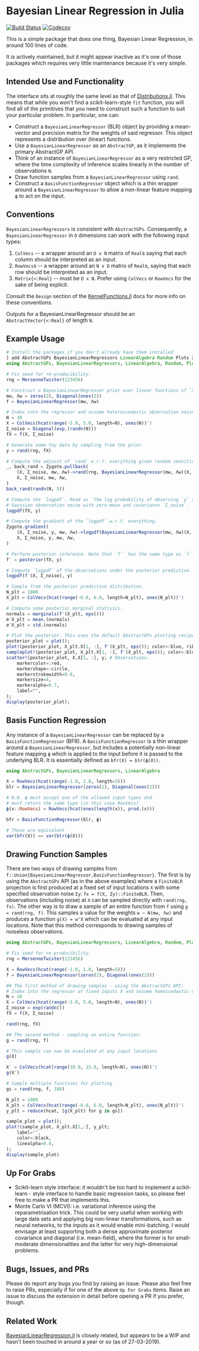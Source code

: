 # Bayesian Linear Regression in Julia

[![Build Status](https://github.com/willtebbutt/BayesianLinearRegressors.jl/workflows/CI/badge.svg)](https://github.com/willtebbutt/BayesianLinearRegressors.jl/actions)
[![Codecov](https://codecov.io/gh/willtebbutt/BayesianLinearRegressors.jl/branch/master/graph/badge.svg)](https://codecov.io/gh/willtebbutt/BayesianLinearRegressors.jl)

This is a simple package that does one thing, Bayesian Linear Regression, in around 100 lines of code.

It _is_ actively maintained, but it might appear inactive as it's one of those packages which requires very little maintenance because it's very simple.

## Intended Use and Functionality

The interface sits at roughly the same level as that of [Distributions.jl](https://github.com/JuliaStats/Distributions.jl/). This means that while you won't find a scikit-learn-style `fit` function, you will find all of the primitives that you need to construct such a function to suit your particular problem. In particular, one can:

- Construct a `BayesianLinearRegressor` (BLR) object by providing a mean-vector and precision matrix for the weights of said regressor. This object represents a distribution over (linear) functions.
- Use a `BayesianLinearRegressor` as an `AbstractGP`, as it implements the primary AbstractGP API.
- Think of an instance of `BayesianLinearRegressor` as a very restricted GP, where the time complexity of inference scales linearly in the number of observations `N`.
- Draw function samples from a `BayesianLinearRegressor` using `rand`.
- Construct a `BasisFunctionRegressor` object which is a thin wrapper around a `BayesianLinearRegressor` to allow a non-linear feature mapping `ϕ` to act on the input.

## Conventions

`BayesianLinearRegressors` is consistent with `AbstractGPs`.
Consequently, a `BayesianLinearRegressor` in `D` dimensions can work with the following input types:
1. `ColVecs` -- a wrapper around an `D x N` matrix of `Real`s saying that each column should be interpreted as an input.
2. `RowVecs`s -- a wrapper around an `N x D` matrix of `Real`s, saying that each row should be interpreted as an input.
3. `Matrix{<:Real}` -- must be `D x N`. Prefer using `ColVecs` or `RowVecs` for the sake of being explicit.

Consult the `Design` section of the [KernelFunctions.jl](https://juliagaussianprocesses.github.io/KernelFunctions.jl/dev/design/) docs for more info on these conventions.

Outputs for a BayesianLinearRegressor should be an `AbstractVector{<:Real}` of length `N`.

## Example Usage


```julia
# Install the packages if you don't already have them installed
] add AbstractGPs BayesianLinearRegressors LinearAlgebra Random Plots Zygote
using AbstractGPs, BayesianLinearRegressors, LinearAlgebra, Random, Plots, Zygote

# Fix seed for re-producibility.
rng = MersenneTwister(123456)

# Construct a BayesianLinearRegressor prior over linear functions of `X`.
mw, Λw = zeros(2), Diagonal(ones(2))
f = BayesianLinearRegressor(mw, Λw)

# Index into the regressor and assume heteroscedastic observation noise `Σ_noise`.
N = 10
X = ColVecs(hcat(range(-5.0, 5.0, length=N), ones(N))')
Σ_noise = Diagonal(exp.(randn(N)))
fX = f(X, Σ_noise)

# Generate some toy data by sampling from the prior.
y = rand(rng, fX)

# Compute the adjoint of `rand` w.r.t. everything given random sensitivities of y′.
_, back_rand = Zygote.pullback(
    (X, Σ_noise, mw, Λw)->rand(rng, BayesianLinearRegressor(mw, Λw)(X, Σ_noise), 5),
    X, Σ_noise, mw, Λw,
)
back_rand(randn(N, 5))

# Compute the `logpdf`. Read as `the log probability of observing `y` at `X` under `f`, and
# Gaussian observation noise with zero-mean and covariance `Σ_noise`.
logpdf(fX, y)

# Compute the gradient of the `logpdf` w.r.t. everything.
Zygote.gradient(
    (X, Σ_noise, y, mw, Λw)->logpdf(BayesianLinearRegressor(mw, Λw)(X, Σ_noise), y),
    X, Σ_noise, y, mw, Λw,
)

# Perform posterior inference. Note that `f′` has the same type as `f`.
f′ = posterior(fX, y)

# Compute `logpdf` of the observations under the posterior predictive.
logpdf(f′(X, Σ_noise), y)

# Sample from the posterior predictive distribution.
N_plt = 1000
X_plt = ColVecs(hcat(range(-6.0, 6.0, length=N_plt), ones(N_plt))')

# Compute some posterior marginal statisics.
normals = marginals(f′(X_plt, eps()))
m′X_plt = mean.(normals)
σ′X_plt = std.(normals)

# Plot the posterior. This uses the default AbstractGPs plotting recipes.
posterior_plot = plot();
plot!(posterior_plot, X_plt.X[1, :], f′(X_plt, eps()); color=:blue, ribbon_scale=3);
sampleplot!(posterior_plot, X_plt.X[1, :], f′(X_plt, eps()); color=:blue, samples=10);
scatter!(posterior_plot, X.X[1, :], y; # Observations.
    markercolor=:red,
    markershape=:circle,
    markerstrokewidth=0.0,
    markersize=4,
    markeralpha=0.7,
    label="",
);
display(posterior_plot);
```

## Basis Function Regression

Any instance of a `BayesianLinearRegressor` can be replaced by a `BasisFunctionRegressor` (BFR). A `BasisFunctionRegressor` is a thin wrapper around a `BayesianLinearRegressor`, but includes a potentially non-linear feature mapping `ϕ` which is applied to the input before it is passed to the underlying BLR. It is essentially defined as `bfr(X) = blr(ϕ(X))`.

``` julia
using AbstractGPs, BayesianLinearRegressors, LinearAlgebra

X = RowVecs(hcat(range(-1.0, 1.0, length=5)))
blr = BayesianLinearRegressor(zeros(2), Diagonal(ones(2)))

# N.B. ϕ must accept one of the allowed input types and
# must return the same type (in this case RowVecs)
ϕ(x::RowVecs) = RowVecs(hcat(ones(length(x)), prod.(x)))

bfr = BasisFunctionRegressor(blr, ϕ)

# These are equivalent
var(bfr(X)) == var(blr(ϕ(X)))
```

## Drawing Function Samples

There are two ways of drawing samples from `f::Union{BayesianLinearRegressor,BasisFunctionRegressor}`. The first is by using the `AbstractGPs` API (as in the above examples) where a `FiniteBLR` projection is first produced at a fixed set of input locations `X` with some specified observation noise `Σy`: `fx = f(X, Σy)::FiniteBLR`. Then, observations (including noise) at `X` can be sampled directly with `rand(rng, fx)`.
The other way is to draw a sample of an entire function from `f` using `g = rand(rng, f)`. This samples a value for the weights `w ~ N(mw, Λw)` and produces a function `g(X) = w'X` which can be evaluated at any input locations. Note that this method corresponds to drawing samples of noiseless observations.

``` julia
using AbstractGPs, BayesianLinearRegressors, LinearAlgebra, Random, Plots

# Fix seed for re-producibility.
rng = MersenneTwister(123456)

X = RowVecs(hcat(range(-1.0, 1.0, length=5)))
f = BayesianLinearRegressor(zeros(2), Diagonal(ones(2)))

## The first method of drawing samples - using the AbstractGPs API:
# Index into the regressor at fixed inputs X and assume homoscedastic observation noise `Σ_noise`.
N = 10
X = ColVecs(hcat(range(-5.0, 5.0, length=N), ones(N))')
Σ_noise = exp(randn())
fX = f(X, Σ_noise)

rand(rng, fX)

## The second method - sampling an entire function:
g = rand(rng, f)

# This sample can now be evaulated at any input locations
g(X)

X′ = ColVecs(hcat(range(10.0, 15.0, length=N), ones(N))')
g(X′)

# Sample multiple functions for plotting
gs = rand(rng, f, 100)

N_plt = 1000
X_plt = ColVecs(hcat(range(-6.0, 6.0, length=N_plt), ones(N_plt))')
y_plt = reduce(hcat, [g(X_plt) for g in gs])

sample_plot = plot();
plot!(sample_plot, X_plt.X[1,:], y_plt;
    label="",
    color=:black,
    linealpha=0.4,
);
display(sample_plot)
```

## Up For Grabs

- Scikit-learn style interface: it wouldn't be too hard to implement a scikit-learn - style interface to handle basic regression tasks, so please feel free to make a PR that implements this.
- Monte Carlo VI (MCVI): i.e. variational inference using the reparametrisation trick. This could be very useful when working with large data sets and applying big non-linear transformations, such as neural networks, to the inputs as it would enable mini-batching. I would envisage at least supporting both a dense approximate posterior covariance and diagonal (i.e. mean-field), where the former is for small-moderate dimensionalities and the latter for very high-dimensional problems.

## Bugs, Issues, and PRs

Please do report any bugs you find by raising an issue. Please also feel free to raise PRs, especially if for one of the above `Up For Grabs` items. Raise an issue to discuss the extension in detail before opening a PR if you prefer, though.


## Related Work

[BayesianLinearRegression.jl](https://github.com/cscherrer/BayesianLinearRegression.jl) is closely related, but appears to be a WIP and hasn't been touched in around a year or so (as of 27-03-2019).
